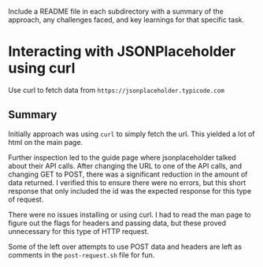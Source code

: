 Include a README file in each subdirectory with a summary of the approach, any challenges faced, and key learnings for that specific task.



# Interacting with JSONPlaceholder using curl
Use curl to fetch data from `https://jsonplaceholder.typicode.com`


## Summary

Initially approach was using `curl` to simply fetch the url.  This yielded a lot of html on the main page.

Further inspection led to the guide page where jsonplaceholder talked about their API calls.  After changing the URL to one of the API calls, and changing GET to POST, there was a significant reduction in the amount of data returned.  I verified this to ensure there were no errors, but this short response that only included the id was the expected response for this type of request.

There were no issues installing or using curl.  I had to read the man page to figure out the flags for headers and passing data, but these proved unnecessary for this type of HTTP request.

Some of the left over attempts to use POST data and headers are left as comments in the `post-request.sh` file for fun.

